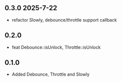 ## 0.3.0 2025-7-22
* refactor Slowly, debounce/throttle support callback

## 0.2.0
* feat Debounce::isUnlock, Throttle::isUnlock

## 0.1.0

* Added Debounce, Throttle and Slowly